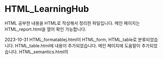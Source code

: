 # HTML_LearningHub

HTML 공부한 내용을 HTML로 작성해서 정리한 파일입니다.
메인 페이지는 HTML_report.html을 열어 확인 가능합니다.

2023-10-31
HTML_formatablej.html이 HTML_form, HTML_table로 분류되었습니다.
HTML_table.html에 내용이 추가되었습니다.
메인 페이지에 도움말이 추가되었습니다.
HTML_semantics.html의 <title> 내부의 시멘틱을 시맨틱으로 통일하였습니다.

현재 완성 전, 제작 중에 있습니다.
